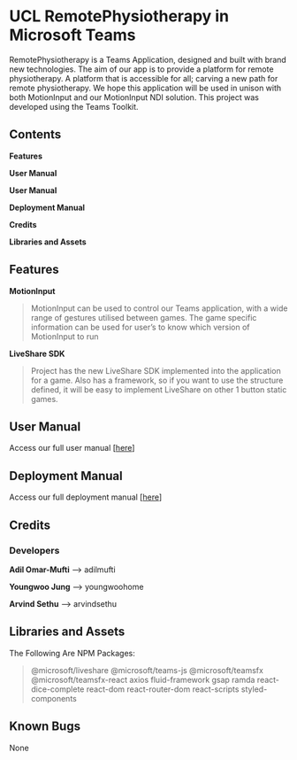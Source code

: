 # UCL RemotePhysiotherapy in Microsoft Teams
RemotePhysiotherapy is a Teams Application, designed and built with brand new technologies. 
The aim of our app is to provide a platform for remote physiotherapy. 
A platform that is accessible for all; carving a new path for remote physiotherapy. 
We hope this application will be used in unison with both MotionInput and our MotionInput NDI solution. 
This project was developed using the Teams Toolkit.

## Contents
**Features**

**User Manual**

**User Manual**

**Deployment Manual**

**Credits** 

**Libraries and Assets**



## Features
**MotionInput**
>MotionInput can be used to control our Teams application, with a wide range of gestures utilised between games. 
The game specific information can be used for user’s to know which version of MotionInput to run

**LiveShare SDK**
>Project has the new LiveShare SDK implemented into the application for a game. 
Also has a framework, so if you want to use the structure defined, it will be easy to implement LiveShare on other 1 button static games.


## User Manual
Access our full user manual [[here](https://students.cs.ucl.ac.uk/2022/group31/appendix.html#user-manual)]

## Deployment Manual
Access our full deployment manual [[here](https://students.cs.ucl.ac.uk/2022/group31/appendix.html#deployment)]

## Credits
### Developers
**Adil Omar-Mufti** --> adilmufti

**Youngwoo Jung** --> youngwoohome

**Arvind Sethu** --> arvindsethu

## Libraries and Assets
The Following Are NPM Packages:
>@microsoft/liveshare
>@microsoft/teams-js
>@microsoft/teamsfx
>@microsoft/teamsfx-react
>axios
>fluid-framework
>gsap
>ramda
>react-dice-complete
>react-dom
>react-router-dom
>react-scripts
>styled-components

## Known Bugs
None






